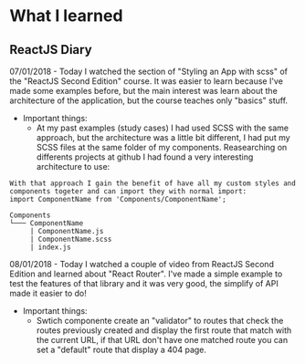 # What I learned


## ReactJS Diary

07/01/2018 - Today I watched the section of "Styling an App with scss" of the "ReactJS Second Edition" course. It was easier to learn because I've made some examples before, but the main interest was learn about the architecture of the application, but the course teaches only "basics" stuff.

* Important things:
    * At my past examples (study cases) I had used SCSS with the same approach, but the architecture was a little bit different, I had put my SCSS files at the same folder of my components. Reasearching on differents projects at github I had found a very interesting architecture to use:

```
With that approach I gain the benefit of have all my custom styles and components togeter and can import they with normal import: 
import ComponentName from 'Components/ComponentName';

Components
└─── ComponentName
     | ComponentName.js
     | ComponentName.scss
     | index.js
```



08/01/2018 - Today I watched a couple of video from ReactJS Second Edition and learned about "React Router". I've made a simple example to test the features of that library and it was very good, the simplify of API made it easier to do!

* Important things:
    * Swtich componente create an "validator" to routes that check the routes previously created and display the first route that match with the current URL, if that URL don't have one matched route you can set a "default" route that display a 404 page.
